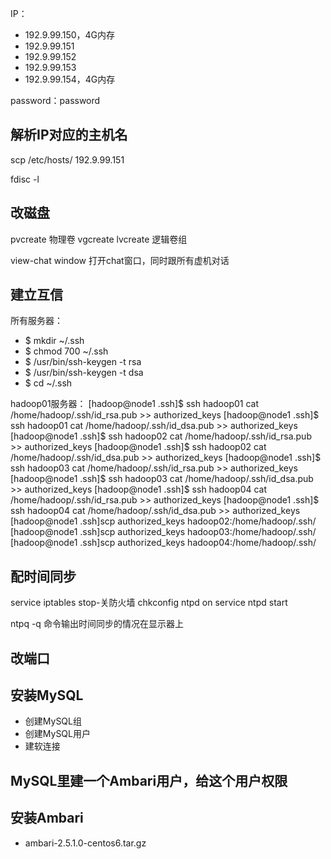 IP：
- 192.9.99.150，4G内存
- 192.9.99.151
- 192.9.99.152
- 192.9.99.153
- 192.9.99.154，4G内存
  
password：password

## 解析IP对应的主机名
scp /etc/hosts/ 192.9.99.151
    
fdisc -l
## 改磁盘
pvcreate 物理卷
vgcreate 
lvcreate 逻辑卷组

view-chat window 打开chat窗口，同时跟所有虚机对话
## 建立互信
所有服务器：
- $ mkdir ~/.ssh
- $ chmod 700 ~/.ssh
- $ /usr/bin/ssh-keygen -t rsa
- $ /usr/bin/ssh-keygen -t dsa
- $ cd ~/.ssh

hadoop01服务器：
[hadoop@node1 .ssh]$ ssh hadoop01 cat /home/hadoop/.ssh/id_rsa.pub >> authorized_keys
[hadoop@node1 .ssh]$ ssh hadoop01 cat /home/hadoop/.ssh/id_dsa.pub >> authorized_keys
[hadoop@node1 .ssh]$ ssh hadoop02 cat /home/hadoop/.ssh/id_rsa.pub >> authorized_keys
[hadoop@node1 .ssh]$ ssh hadoop02 cat /home/hadoop/.ssh/id_dsa.pub >> authorized_keys
[hadoop@node1 .ssh]$ ssh hadoop03 cat /home/hadoop/.ssh/id_rsa.pub >> authorized_keys
[hadoop@node1 .ssh]$ ssh hadoop03 cat /home/hadoop/.ssh/id_dsa.pub >> authorized_keys
[hadoop@node1 .ssh]$ ssh hadoop04 cat /home/hadoop/.ssh/id_rsa.pub >> authorized_keys
[hadoop@node1 .ssh]$ ssh hadoop04 cat /home/hadoop/.ssh/id_dsa.pub >> authorized_keys
[hadoop@node1 .ssh]scp authorized_keys hadoop02:/home/hadoop/.ssh/
[hadoop@node1 .ssh]scp authorized_keys hadoop03:/home/hadoop/.ssh/
[hadoop@node1 .ssh]scp authorized_keys hadoop04:/home/hadoop/.ssh/

## 配时间同步
service iptables stop-关防火墙
chkconfig ntpd on
service ntpd start

ntpq -q 命令输出时间同步的情况在显示器上

## 改端口

## 安装MySQL
- 创建MySQL组
- 创建MySQL用户
- 建软连接 

## MySQL里建一个Ambari用户，给这个用户权限

## 安装Ambari
- ambari-2.5.1.0-centos6.tar.gz


